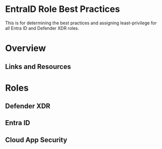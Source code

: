 # EntraID Role Best Practices
This is for determining the best practices and assigning least-privilege for all Entra ID and Defender XDR roles.

# Overview

## Links and Resources

# Roles


## Defender XDR 

## Entra ID

## Cloud App Security
